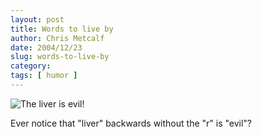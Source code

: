 ```yaml
---
layout: post
title: Words to live by
author: Chris Metcalf
date: 2004/12/23
slug: words-to-live-by
category: 
tags: [ humor ]
---
```


<img src="/uploads/evil_liver_cropped.jpg" alt="The liver is evil!" />

Ever notice that "liver" backwards without the "r" is "evil"?
